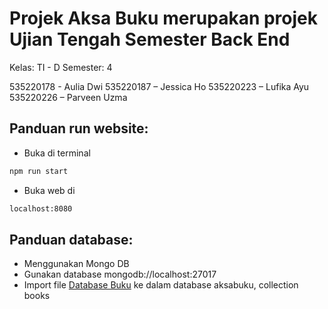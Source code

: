 # Projek Aksa Buku merupakan projek Ujian Tengah Semester Back End
Kelas: TI - D
Semester: 4

535220178 - Aulia Dwi
535220187 – Jessica Ho
535220223 – Lufika Ayu
535220226 – Parveen Uzma

## Panduan run website:
- Buka di terminal
```bash
npm run start
```
- Buka web di 
```bash
localhost:8080
```

## Panduan database:
- Menggunakan Mongo DB
- Gunakan database mongodb://localhost:27017
- Import file [Database Buku](public/DatabaseBuku.csv) ke dalam database aksabuku, collection books
